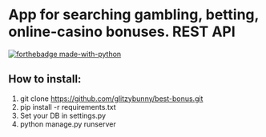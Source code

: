 # App for searching gambling, betting, online-casino bonuses. REST API
[![forthebadge made-with-python](https://forthebadge.com/images/badges/made-with-python.svg)](https://www.python.org/)
## How to install: 
1. git clone https://github.com/glitzybunny/best-bonus.git
2. pip install -r requirements.txt
3. Set your DB in settings.py
4. python manage.py runserver